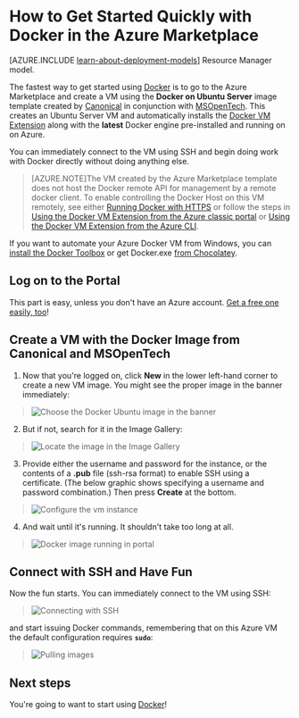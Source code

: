 <properties
	pageTitle="How to Use Docker Quickly with Ubuntu-Docker VM Image"
	description="Describes and demonstrates how to be using Docker on Ubuntu Server in minutes directly from the Azure Image Gallery"
	services="virtual-machines"
	documentationCenter=""
	authors="squillace"
	manager="timlt"
	editor="tysonn"
	tags="azure-service-management"/>

<tags
	ms.service="virtual-machines"
	ms.devlang="na"
	ms.topic="article"
	ms.tgt_pltfrm="vm-linux"
	ms.workload="infrastructure"
	ms.date="01/04/2016"
	ms.author="rasquill"/>

# How to Get Started Quickly with Docker in the Azure Marketplace

[AZURE.INCLUDE [learn-about-deployment-models](../../includes/learn-about-deployment-models-classic-include.md)] Resource Manager model.
 

The fastest way to get started using [Docker] is to go to the Azure Marketplace and create a VM using the **Docker on Ubuntu Server** image template created by [Canonical] in conjunction with [MSOpenTech]. This creates an Ubuntu Server VM and automatically installs the [Docker VM Extension](virtual-machines-docker-vm-extension.md) along with the **latest** Docker engine pre-installed and running on on Azure.  

You can immediately connect to the VM using SSH and begin doing work with Docker directly without doing anything else.

> [AZURE.NOTE]The VM created by the Azure Marketplace template does not host the Docker remote API for management by a remote docker client. To enable controlling the Docker Host on this VM remotely, see either [Running Docker with HTTPS](https://docs.docker.com/articles/https/) or follow the steps in [Using the Docker VM Extension from the Azure classic portal](virtual-machines-docker-with-portal.md) or [Using the Docker VM Extension from the Azure CLI](virtual-machines-docker-with-xplat-cli.md). 
<!-- -->
If you want to automate your Azure Docker VM from Windows, you can [install the Docker Toolbox](https://docs.docker.com/installation/windows/) or get Docker.exe [from Chocolatey](https://chocolatey.org/packages/docker).

## Log on to the Portal

This part is easy, unless you don't have an Azure account. [Get a free one easily, too](https://azure.microsoft.com/pricing/free-trial/)!

## Create a VM with the Docker Image from Canonical and MSOpenTech

1. Now that you're logged on, click **New** in the lower left-hand corner to create a new VM image. You might see the proper image in the banner immediately:

> ![Choose the Docker Ubuntu image in the banner](./media/virtual-machines-linux-classic-docker-quickstart/CreateNewDockerBanner.png)

2. But if not, search for it in the Image Gallery:

> ![Locate the image in the Image Gallery](./media/virtual-machines-linux-classic-docker-quickstart/DockerOnUbuntuServerMSOpenTech.png)

3. Provide either the username and password for the instance, or the contents of a **.pub** file (ssh-rsa format)  to enable SSH using a certificate. (The below graphic shows specifying a username and password combination.) Then press **Create** at the bottom.

> ![Configure the vm instance](./media/virtual-machines-linux-classic-docker-quickstart/CreateVMDockerUbuntuPwd.png)

4. And wait until it's running. It shouldn't take too long at all.

> ![Docker image running in portal](./media/virtual-machines-linux-classic-docker-quickstart/DockerUbuntuRunning.png)

## Connect with SSH and Have Fun

Now the fun starts. You can immediately connect to the VM using SSH:

> ![Connecting with SSH](./media/virtual-machines-linux-classic-docker-quickstart/SSHToDockerUbuntu.png)

and start issuing Docker commands, remembering that on this Azure VM the default configuration requires **`sudo`**:

> ![Pulling images](./media/virtual-machines-linux-classic-docker-quickstart/DockerPullSmallImages.png)

<!--Every topic should have next steps and links to the next logical set of content to keep the customer engaged-->
## Next steps

You're going to want to start using [Docker]!

<!--Anchors-->
[Log on to the Portal]: #logon
[Create a VM with the Docker Image from Canonical and MSOpenTech]: #createvm
[Connect with SSH and Have Fun]: #havingfun
[Next steps]: #next-steps


[Docker]: https://www.docker.com/
[BusyBox]: http://en.wikipedia.org/wiki/BusyBox
[Docker scratch image]: https://docs.docker.com/articles/baseimages/#creating-a-simple-base-image-using-scratch
[Canonical]: http://www.canonical.com/
[MSOpenTech]: http://msopentech.com/
 
